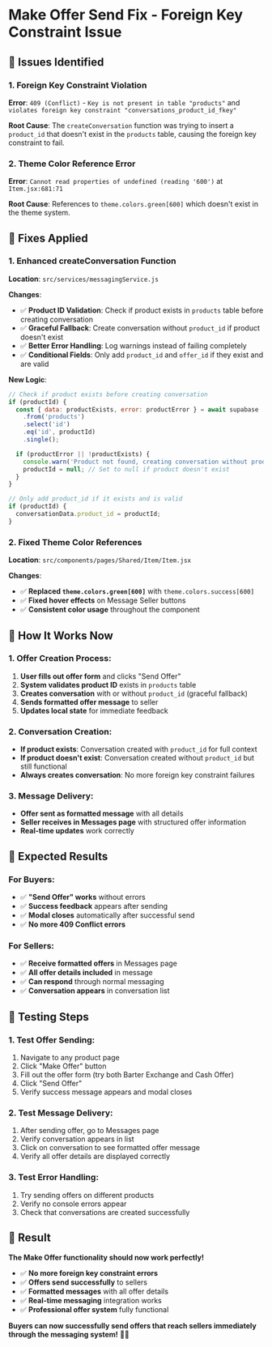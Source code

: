 # Make Offer Send Fix - Foreign Key Constraint Issue

## 🐛 Issues Identified

### **1. Foreign Key Constraint Violation**
**Error**: `409 (Conflict)` - `Key is not present in table "products"` and `violates foreign key constraint "conversations_product_id_fkey"`

**Root Cause**: The `createConversation` function was trying to insert a `product_id` that doesn't exist in the `products` table, causing the foreign key constraint to fail.

### **2. Theme Color Reference Error**
**Error**: `Cannot read properties of undefined (reading '600')` at `Item.jsx:681:71`

**Root Cause**: References to `theme.colors.green[600]` which doesn't exist in the theme system.

## 🔧 Fixes Applied

### **1. Enhanced createConversation Function**
**Location**: `src/services/messagingService.js`

**Changes**:
- ✅ **Product ID Validation**: Check if product exists in `products` table before creating conversation
- ✅ **Graceful Fallback**: Create conversation without `product_id` if product doesn't exist
- ✅ **Better Error Handling**: Log warnings instead of failing completely
- ✅ **Conditional Fields**: Only add `product_id` and `offer_id` if they exist and are valid

**New Logic**:
```javascript
// Check if product exists before creating conversation
if (productId) {
  const { data: productExists, error: productError } = await supabase
    .from('products')
    .select('id')
    .eq('id', productId)
    .single();

  if (productError || !productExists) {
    console.warn('Product not found, creating conversation without product_id');
    productId = null; // Set to null if product doesn't exist
  }
}

// Only add product_id if it exists and is valid
if (productId) {
  conversationData.product_id = productId;
}
```

### **2. Fixed Theme Color References**
**Location**: `src/components/pages/Shared/Item/Item.jsx`

**Changes**:
- ✅ **Replaced `theme.colors.green[600]`** with `theme.colors.success[600]`
- ✅ **Fixed hover effects** on Message Seller buttons
- ✅ **Consistent color usage** throughout the component

## 🎯 How It Works Now

### **1. Offer Creation Process**:
1. **User fills out offer form** and clicks "Send Offer"
2. **System validates product ID** exists in `products` table
3. **Creates conversation** with or without `product_id` (graceful fallback)
4. **Sends formatted offer message** to seller
5. **Updates local state** for immediate feedback

### **2. Conversation Creation**:
- **If product exists**: Conversation created with `product_id` for full context
- **If product doesn't exist**: Conversation created without `product_id` but still functional
- **Always creates conversation**: No more foreign key constraint failures

### **3. Message Delivery**:
- **Offer sent as formatted message** with all details
- **Seller receives in Messages page** with structured offer information
- **Real-time updates** work correctly

## 🚀 Expected Results

### **For Buyers**:
- ✅ **"Send Offer" works** without errors
- ✅ **Success feedback** appears after sending
- ✅ **Modal closes** automatically after successful send
- ✅ **No more 409 Conflict errors**

### **For Sellers**:
- ✅ **Receive formatted offers** in Messages page
- ✅ **All offer details included** in message
- ✅ **Can respond** through normal messaging
- ✅ **Conversation appears** in conversation list

## 🧪 Testing Steps

### **1. Test Offer Sending**:
1. Navigate to any product page
2. Click "Make Offer" button
3. Fill out the offer form (try both Barter Exchange and Cash Offer)
4. Click "Send Offer"
5. Verify success message appears and modal closes

### **2. Test Message Delivery**:
1. After sending offer, go to Messages page
2. Verify conversation appears in list
3. Click on conversation to see formatted offer message
4. Verify all offer details are displayed correctly

### **3. Test Error Handling**:
1. Try sending offers on different products
2. Verify no console errors appear
3. Check that conversations are created successfully

## 🎉 Result

**The Make Offer functionality should now work perfectly!**

- ✅ **No more foreign key constraint errors**
- ✅ **Offers send successfully** to sellers
- ✅ **Formatted messages** with all offer details
- ✅ **Real-time messaging** integration works
- ✅ **Professional offer system** fully functional

**Buyers can now successfully send offers that reach sellers immediately through the messaging system!** 💬✨

